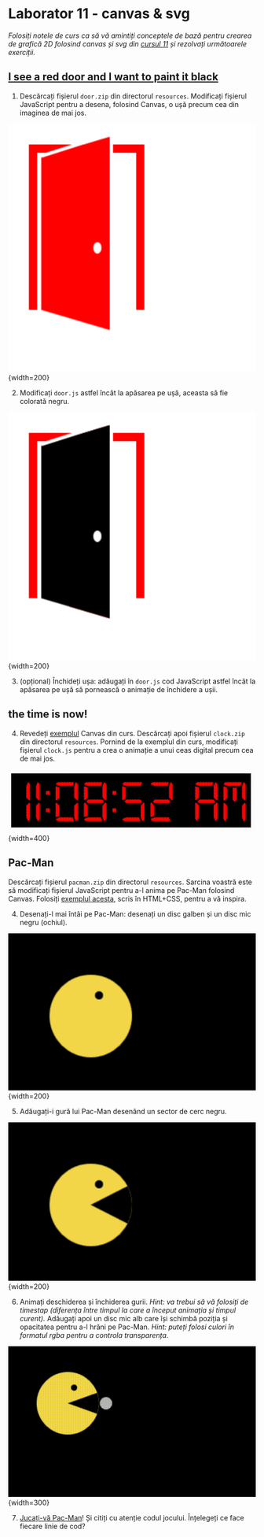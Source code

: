 # Laborator 11 - canvas & svg

*Folosiți notele de curs ca să vă amintiți conceptele de bază pentru crearea de grafică 2D folosind canvas și svg din [cursul 11](https://cs.unibuc.ro/~cechirita/tw/c11) și rezolvați următoarele exerciții.*  

## [I see a red door and I want to paint it black](https://www.youtube.com/watch?v=O4irXQhgMqg)

1. Descărcați fișierul `door.zip` din directorul `resources`. Modificați fișierul JavaScript pentru a desena, folosind Canvas, o ușă precum cea din imaginea de mai jos.

![red door](resources/images/red-door.png){width=200}

2. Modificați `door.js` astfel încât la apăsarea pe ușă, aceasta să fie colorată negru.

![black door](resources/images/black-door.png){width=200}

3. (opțional) Închideți ușa: adăugați în `door.js` cod JavaScript astfel încât la apăsarea pe ușă să pornească o animație de închidere a ușii. 

## the time is now!

4. Revedeți [exemplul](https://cs.unibuc.ro/~cechirita/tw/c11/#/38) Canvas din curs. Descărcați apoi fișierul `clock.zip` din directorul `resources`. Pornind de la exemplul din curs, modificați fișierul `clock.js` pentru a crea o animație a unui ceas digital precum cea de mai jos.

![digital clock](resources/images/clock.gif){width=400}

## Pac-Man

Descărcați fișierul `pacman.zip` din directorul `resources`. Sarcina voastră este să modificați fișierul JavaScript pentru a-l anima pe Pac-Man folosind Canvas. Folosiți [exemplul acesta](https://css-tricks.com/pac-man-in-css/), scris în HTML+CSS, pentru a vă inspira. 

4. Desenați-l mai întâi pe Pac-Man: desenați un disc galben și un disc mic negru (ochiul).

![Pac-Man](resources/images/pacman0.png){width=200}

5. Adăugați-i gură lui Pac-Man desenând un sector de cerc negru.

![hungry Pac-Man](resources/images/pacman1.png){width=200}

6. Animați deschiderea și închiderea gurii. *Hint: va trebui să vă folosiți de timestap (diferența între timpul la care a început animația și timpul curent).* Adăugați apoi un disc mic alb care își schimbă poziția și opacitatea pentru a-l hrăni pe Pac-Man. *Hint: puteți folosi culori în formatul rgba pentru a controla transparența*.

![nom nom Pac-Man](resources/images/pacman.gif){width=300}

7. [Jucați-vă Pac-Man](https://codepen.io/hellokatili/pen/xwKRmo)! Și citiți cu atenție codul jocului. Înțelegeți ce face fiecare linie de cod? 






